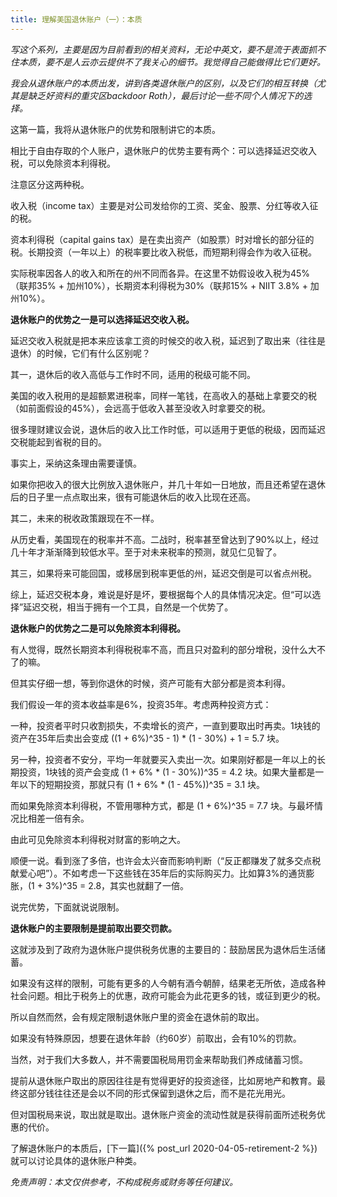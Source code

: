 ```yaml
---
title: 理解美国退休账户（一）：本质
---
```


*写这个系列，主要是因为目前看到的相关资料，无论中英文，要不是流于表面抓不住本质，要不是人云亦云提供不了我关心的细节。我觉得自己能做得比它们更好。*

*我会从退休账户的本质出发，讲到各类退休账户的区别，以及它们的相互转换（尤其是缺乏好资料的重灾区backdoor Roth），最后讨论一些不同个人情况下的选择。*

这第一篇，我将从退休账户的优势和限制讲它的本质。

相比于自由存取的个人账户，退休账户的优势主要有两个：可以选择延迟交收入税，可以免除资本利得税。

注意区分这两种税。

收入税（income tax）主要是对公司发给你的工资、奖金、股票、分红等收入征的税。

资本利得税（capital gains tax）是在卖出资产（如股票）时对增长的部分征的税。长期投资（一年以上）的税率要比收入税低，而短期利得会作为收入征税。

实际税率因各人的收入和所在的州不同而各异。在这里不妨假设收入税为45%（联邦35% + 加州10%），长期资本利得税为30%（联邦15% + NIIT 3.8% + 加州10%）。

**退休账户的优势之一是可以选择延迟交收入税。**

延迟交收入税就是把本来应该拿工资的时候交的收入税，延迟到了取出来（往往是退休）的时候，它们有什么区别呢？

其一，退休后的收入高低与工作时不同，适用的税级可能不同。

美国的收入税用的是超额累进税率，同样一笔钱，在高收入的基础上拿要交的税（如前面假设的45%），会远高于低收入甚至没收入时拿要交的税。

很多理财建议会说，退休后的收入比工作时低，可以适用于更低的税级，因而延迟交税能起到省税的目的。

事实上，采纳这条理由需要谨慎。

如果你把收入的很大比例放入退休账户，并几十年如一日地放，而且还希望在退休后的日子里一点点取出来，很有可能退休后的收入比现在还高。

其二，未来的税收政策跟现在不一样。

从历史看，美国现在的税率并不高。二战时，税率甚至曾达到了90%以上，经过几十年才渐渐降到较低水平。至于对未来税率的预测，就见仁见智了。

其三，如果将来可能回国，或移居到税率更低的州，延迟交倒是可以省点州税。

综上，延迟交税本身，难说是好是坏，要根据每个人的具体情况决定。但“可以选择”延迟交税，相当于拥有一个工具，自然是一个优势了。



**退休账户的优势之二是可以免除资本利得税。**

有人觉得，既然长期资本利得税税率不高，而且只对盈利的部分增税，没什么大不了的嘛。

但其实仔细一想，等到你退休的时候，资产可能有大部分都是资本利得。

我们假设一年的资本收益率是6%，投资35年。考虑两种投资方式：

一种，投资者平时只收割损失，不卖增长的资产，一直到要取出时再卖。1块钱的资产在35年后卖出会变成 ((1 + 6%)^35 - 1) * (1 - 30%) + 1 = 5.7 块。

另一种，投资者不安分，平均一年就要买入卖出一次。如果刚好都是一年以上的长期投资，1块钱的资产会变成 (1 + 6% * (1 - 30%))^35 = 4.2 块。如果大量都是一年以下的短期投资，那就只有 (1 + 6% * (1 - 45%))^35 = 3.1 块。

而如果免除资本利得税，不管用哪种方式，都是 (1 + 6%)^35 = 7.7 块。与最坏情况比相差一倍有余。

由此可见免除资本利得税对财富的影响之大。

顺便一说。看到涨了多倍，也许会太兴奋而影响判断（“反正都赚发了就多交点税献爱心吧”）。不如考虑一下这些钱在35年后的实际购买力。比如算3%的通货膨胀，(1 + 3%)^35 = 2.8，其实也就翻了一倍。

说完优势，下面就说说限制。

**退休账户的主要限制是提前取出要交罚款。**

这就涉及到了政府为退休账户提供税务优惠的主要目的：鼓励居民为退休后生活储蓄。

如果没有这样的限制，可能有更多的人今朝有酒今朝醉，结果老无所依，造成各种社会问题。相比于税务上的优惠，政府可能会为此花更多的钱，或征到更少的税。

所以自然而然，会有规定限制退休账户里的资金在退休前的取出。

如果没有特殊原因，想要在退休年龄（约60岁）前取出，会有10%的罚款。

当然，对于我们大多数人，并不需要国税局用罚金来帮助我们养成储蓄习惯。

提前从退休账户取出的原因往往是有觉得更好的投资途径，比如房地产和教育。最终这部分钱往往还是会以不同的形式保留到退休之后，而不是花光用光。

但对国税局来说，取出就是取出。退休账户资金的流动性就是获得前面所述税务优惠的代价。

了解退休账户的本质后，[下一篇]({% post_url 2020-04-05-retirement-2 %})就可以讨论具体的退休账户种类。

*免责声明：本文仅供参考，不构成税务或财务等任何建议。*
